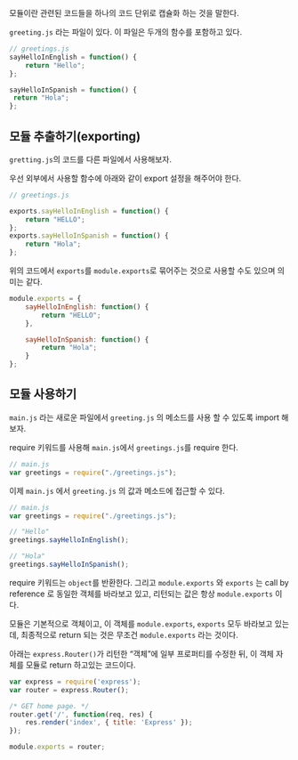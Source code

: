 
모듈이란 관련된 코드들을 하나의 코드 단위로 캡슐화 하는 것을 말한다.

`greeting.js` 라는 파일이 있다. 이 파일은 두개의 함수를 포함하고 있다.

```js
// greetings.js
sayHelloInEnglish = function() {
    return "Hello";
};

sayHelloInSpanish = function() {
 return "Hola";
};
```

## 모듈 추출하기(exporting)

`gretting.js`의 코드를 다른 파일에서 사용해보자. 

우선 외부에서 사용할 함수에 아래와 같이 export 설정을 해주어야 한다.

```js
// greetings.js

exports.sayHelloInEnglish = function() {
    return "HELLO";
};
exports.sayHelloInSpanish = function() {
    return "Hola";
};
```

위의 코드에서 `exports`를 `module.exports`로 묶어주는 것으로 사용할 수도 있으며 의미는 같다.

```js
module.exports = {
    sayHelloInEnglish: function() {
        return "HELLO";
    },

    sayHelloInSpanish: function() {
        return "Hola";
    }
};
```

## 모듈 사용하기

`main.js` 라는 새로운 파일에서 `greeting.js` 의 메소드를 사용 할 수 있도록 import 해보자.

require 키워드를 사용해 `main.js`에서 `greetings.js`를 require 한다.

```js
// main.js
var greetings = require("./greetings.js");
```


이제 `main.js` 에서 `greeting.js` 의 값과 메소드에 접근할 수 있다.

```js
// main.js
var greetings = require("./greetings.js");

// "Hello"
greetings.sayHelloInEnglish();

// "Hola"
greetings.sayHelloInSpanish();
```

require 키워드는 `object`를 반환한다. 그리고 `module.exports` 와 `exports` 는 call by reference 로 동일한 객체를 바라보고 있고, 리턴되는 값은 항상 `module.exports` 이다.

모듈은 기본적으로 객체이고, 이 객체를 `module.exports`, `exports` 모두 바라보고 있는데, 최종적으로 return 되는 것은 무조건 `module.exports` 라는 것이다.

아래는 `express.Router()`가 리턴한 “객체”에 일부 프로퍼티를 수정한 뒤, 이 객체 자체를 모듈로 return 하고있는 코드이다.

```js
var express = require('express');
var router = express.Router();

/* GET home page. */
router.get('/', function(req, res) {
    res.render('index', { title: 'Express' });
});

module.exports = router;
```

